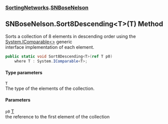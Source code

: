 ### [SortingNetworks](SortingNetworks.md 'SortingNetworks').[SNBoseNelson](SortingNetworks_SNBoseNelson.md 'SortingNetworks.SNBoseNelson')
## SNBoseNelson.Sort8Descending&lt;T&gt;(T) Method
Sorts a collection of 8 elements in descending order using the [System.IComparable&lt;&gt;](https://docs.microsoft.com/en-us/dotnet/api/System.IComparable-1 'System.IComparable`1') generic  
interface implementation of each element.  
```csharp
public static void Sort8Descending<T>(ref T p0)
    where T : System.IComparable<T>;
```
#### Type parameters
<a name='SortingNetworks_SNBoseNelson_Sort8Descending_T_(T)_T'></a>
`T`  
The type of the elements of the collection.
  
#### Parameters
<a name='SortingNetworks_SNBoseNelson_Sort8Descending_T_(T)_p0'></a>
`p0` [T](SortingNetworks_SNBoseNelson_Sort8Descending_T_(T).md#SortingNetworks_SNBoseNelson_Sort8Descending_T_(T)_T 'SortingNetworks.SNBoseNelson.Sort8Descending&lt;T&gt;(T).T')  
the reference to the first element of the collection
  
